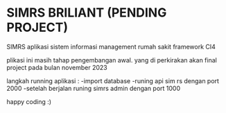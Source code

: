 # SIMRS BRILIANT (PENDING PROJECT)
SIMRS
aplikasi sistem informasi management rumah sakit framework CI4

plikasi ini masih tahap pengembangan awal. yang di perkirakan akan final project pada bulan november 2023

langkah running aplikasi :
-import database
-runing api sim rs dengan port 2000
-setelah berjalan runing simrs admin dengan port 1000

happy coding :)
